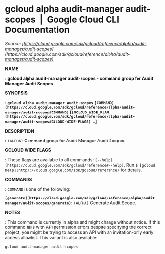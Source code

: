 # gcloud alpha audit-manager audit-scopes  |  Google Cloud CLI Documentation

*Source: [https://cloud.google.com/sdk/gcloud/reference/alpha/audit-manager/audit-scopes](https://cloud.google.com/sdk/gcloud/reference/alpha/audit-manager/audit-scopes)*

**NAME**

: **gcloud alpha audit-manager audit-scopes - command group for Audit Manager Audit Scopes**

**SYNOPSIS**

: **`gcloud alpha audit-manager audit-scopes` `[COMMAND](https://cloud.google.com/sdk/gcloud/reference/alpha/audit-manager/audit-scopes#COMMAND)` [`[GCLOUD_WIDE_FLAG](https://cloud.google.com/sdk/gcloud/reference/alpha/audit-manager/audit-scopes#GCLOUD-WIDE-FLAGS) …`]**

**DESCRIPTION**

: `(ALPHA)` Command group for Audit Manager Audit Scopes.

**GCLOUD WIDE FLAGS**

: These flags are available to all commands: `[--help](https://cloud.google.com/sdk/gcloud/reference#--help)`.
Run `$ [gcloud help](https://cloud.google.com/sdk/gcloud/reference)` for details.

**COMMANDS**

: ``COMMAND`` is one of the following:

**`[generate](https://cloud.google.com/sdk/gcloud/reference/alpha/audit-manager/audit-scopes/generate)`**:
`(ALPHA)` Generate Audit Scope.

**NOTES**

: This command is currently in alpha and might change without notice. If this
command fails with API permission errors despite specifying the correct project,
you might be trying to access an API with an invitation-only early access
allowlist. This variant is also available:

```
gcloud audit-manager audit-scopes
```